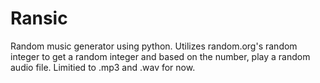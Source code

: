 # Ransic
Random music generator using python. Utilizes random.org's random integer to get a random integer and based on the number, play a random audio file. Limitied to .mp3 and .wav for now.
